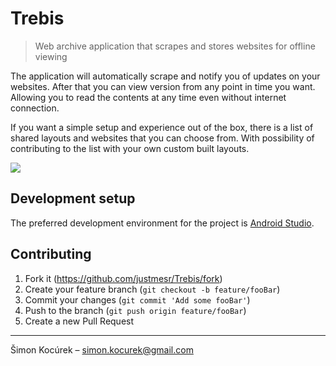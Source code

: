 # Trebis
> Web archive application that scrapes and stores websites for offline viewing

The application will automatically scrape and notify you of updates on your websites.
After that you can view version from any point in time you want. Allowing you to read
the contents at any time even without internet connection.

If you want a simple setup and experience out of the box, there is a list of shared
layouts and websites that you can choose from. With possibility of contributing to
the list with your own custom built layouts.

![](header.png)

## Development setup

The preferred development environment for the project is [Android Studio](https://developer.android.com/studio/index.html).

## Contributing

1. Fork it (<https://github.com/justmesr/Trebis/fork>)
2. Create your feature branch (`git checkout -b feature/fooBar`)
3. Commit your changes (`git commit 'Add some fooBar'`)
4. Push to the branch (`git push origin feature/fooBar`)
5. Create a new Pull Request

---

Šimon Kocúrek – simon.kocurek@gmail.com
